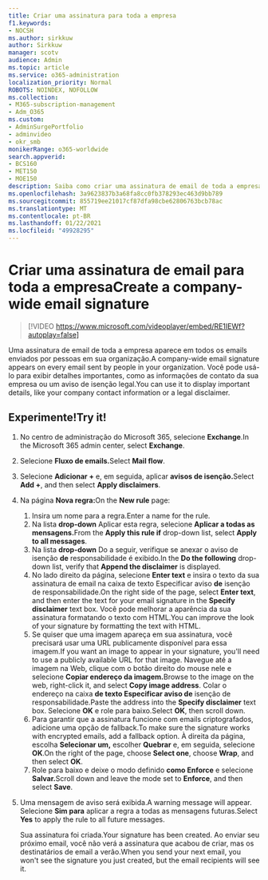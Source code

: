 ```yaml
---
title: Criar uma assinatura para toda a empresa
f1.keywords:
- NOCSH
ms.author: sirkkuw
author: Sirkkuw
manager: scotv
audience: Admin
ms.topic: article
ms.service: o365-administration
localization_priority: Normal
ROBOTS: NOINDEX, NOFOLLOW
ms.collection:
- M365-subscription-management
- Adm_O365
ms.custom:
- AdminSurgePortfolio
- adminvideo
- okr_smb
monikerRange: o365-worldwide
search.appverid:
- BCS160
- MET150
- MOE150
description: Saiba como criar uma assinatura de email de toda a empresa.
ms.openlocfilehash: 3a9623837b3a68fa8cc0fb378293ec463d9bb789
ms.sourcegitcommit: 855719ee21017cf87dfa98cbe62806763bcb78ac
ms.translationtype: MT
ms.contentlocale: pt-BR
ms.lasthandoff: 01/22/2021
ms.locfileid: "49928295"
---
```

# <a name="create-a-company-wide-email-signature"></a><span data-ttu-id="86671-103">Criar uma assinatura de email para toda a empresa</span><span class="sxs-lookup"><span data-stu-id="86671-103">Create a company-wide email signature</span></span>

> [!VIDEO https://www.microsoft.com/videoplayer/embed/RE1IEWf?autoplay=false]

<span data-ttu-id="86671-104">Uma assinatura de email de toda a empresa aparece em todos os emails enviados por pessoas em sua organização.</span><span class="sxs-lookup"><span data-stu-id="86671-104">A company-wide email signature appears on every email sent by people in your organization.</span></span> <span data-ttu-id="86671-105">Você pode usá-lo para exibir detalhes importantes, como as informações de contato da sua empresa ou um aviso de isenção legal.</span><span class="sxs-lookup"><span data-stu-id="86671-105">You can use it to display important details, like your company contact information or a legal disclaimer.</span></span> 

## <a name="try-it"></a><span data-ttu-id="86671-106">Experimente!</span><span class="sxs-lookup"><span data-stu-id="86671-106">Try it!</span></span>

1. <span data-ttu-id="86671-107">No centro de administração do Microsoft 365, selecione **Exchange**.</span><span class="sxs-lookup"><span data-stu-id="86671-107">In the Microsoft 365 admin center, select **Exchange**.</span></span>
1. <span data-ttu-id="86671-108">Selecione **Fluxo de emails.**</span><span class="sxs-lookup"><span data-stu-id="86671-108">Select **Mail flow**.</span></span>
1. <span data-ttu-id="86671-109">Selecione **Adicionar +** e, em seguida, aplicar **avisos de isenção.**</span><span class="sxs-lookup"><span data-stu-id="86671-109">Select **Add +**, and then select **Apply disclaimers**.</span></span>
1. <span data-ttu-id="86671-110">Na página **Nova regra:**</span><span class="sxs-lookup"><span data-stu-id="86671-110">On the **New rule** page:</span></span>
    1. <span data-ttu-id="86671-111">Insira um nome para a regra.</span><span class="sxs-lookup"><span data-stu-id="86671-111">Enter a name for the rule.</span></span>
    1. <span data-ttu-id="86671-112">Na lista **drop-down** Aplicar esta regra, selecione **Aplicar a todas as mensagens.**</span><span class="sxs-lookup"><span data-stu-id="86671-112">From the **Apply this rule if** drop-down list, select **Apply to all messages**.</span></span>
    1. <span data-ttu-id="86671-113">Na lista **drop-down** Do a seguir, verifique se anexar o aviso de isenção **de** responsabilidade é exibido.</span><span class="sxs-lookup"><span data-stu-id="86671-113">In the **Do the following** drop-down list, verify that **Append the disclaimer** is displayed.</span></span>
    1. <span data-ttu-id="86671-114">No lado direito da página, selecione **Enter text** e insira o texto da sua assinatura de email na caixa de texto Especificar aviso **de** isenção de responsabilidade.</span><span class="sxs-lookup"><span data-stu-id="86671-114">On the right side of the page, select **Enter text**, and then enter the text for your email signature in the **Specify disclaimer** text box.</span></span> <span data-ttu-id="86671-115">Você pode melhorar a aparência da sua assinatura formatando o texto com HTML.</span><span class="sxs-lookup"><span data-stu-id="86671-115">You can improve the look of your signature by formatting the text with HTML.</span></span>
    1. <span data-ttu-id="86671-116">Se quiser que uma imagem apareça em sua assinatura, você precisará usar uma URL publicamente disponível para essa imagem.</span><span class="sxs-lookup"><span data-stu-id="86671-116">If you want an image to appear in your signature, you'll need to use a publicly available URL for that image.</span></span> <span data-ttu-id="86671-117">Navegue até a imagem na Web, clique com o botão direito do mouse nele e selecione **Copiar endereço da imagem.**</span><span class="sxs-lookup"><span data-stu-id="86671-117">Browse to the image on the web, right-click it, and select **Copy image address**.</span></span> <span data-ttu-id="86671-118">Colar o endereço na caixa **de texto Especificar aviso de** isenção de responsabilidade.</span><span class="sxs-lookup"><span data-stu-id="86671-118">Paste the address into the **Specify disclaimer** text box.</span></span> <span data-ttu-id="86671-119">Selecione **OK** e role para baixo.</span><span class="sxs-lookup"><span data-stu-id="86671-119">Select **OK**, then scroll down.</span></span>
    1. <span data-ttu-id="86671-120">Para garantir que a assinatura funcione com emails criptografados, adicione uma opção de fallback.</span><span class="sxs-lookup"><span data-stu-id="86671-120">To make sure the signature works with encrypted emails, add a fallback option.</span></span> <span data-ttu-id="86671-121">À direita da página, escolha **Selecionar um,** escolher **Quebrar** e, em seguida, selecione **OK**.</span><span class="sxs-lookup"><span data-stu-id="86671-121">On the right of the page, choose **Select one**, choose **Wrap**, and then select **OK**.</span></span>
    1. <span data-ttu-id="86671-122">Role para baixo e deixe o modo definido **como Enforce** e selecione **Salvar.**</span><span class="sxs-lookup"><span data-stu-id="86671-122">Scroll down and leave the mode set to **Enforce**, and then select **Save**.</span></span>
1. <span data-ttu-id="86671-123">Uma mensagem de aviso será exibida.</span><span class="sxs-lookup"><span data-stu-id="86671-123">A warning message will appear.</span></span> <span data-ttu-id="86671-124">Selecione **Sim para** aplicar a regra a todas as mensagens futuras.</span><span class="sxs-lookup"><span data-stu-id="86671-124">Select **Yes** to apply the rule to all future messages.</span></span>

    <span data-ttu-id="86671-125">Sua assinatura foi criada.</span><span class="sxs-lookup"><span data-stu-id="86671-125">Your signature has been created.</span></span> <span data-ttu-id="86671-126">Ao enviar seu próximo email, você não verá a assinatura que acabou de criar, mas os destinatários de email a verão.</span><span class="sxs-lookup"><span data-stu-id="86671-126">When you send your next email, you won't see the signature you just created, but the email recipients will see it.</span></span>